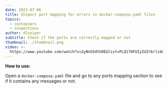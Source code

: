 ```yaml
---
date: 2021-07-06
title: Inspect port mapping for errors in docker-compose.yaml files
topics:
  - containers
  - inspections
author: dlsniper
subtitle: Check if the ports are correctly mapped or not
thumbnail: ./thumbnail.png
video: >-
  https://www.youtube.com/watch?v=2yNnG5dth0E&list=PLQ176FUIyIUZrbrlz4AY1V8VzBJKZyVlW&index=61
---
```


**How to use:**

Open a `docker-compose.yaml` file and go to any ports mapping section to see if it contains any messages or not.
